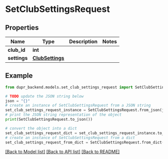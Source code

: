 # SetClubSettingsRequest


## Properties

Name | Type | Description | Notes
------------ | ------------- | ------------- | -------------
**club_id** | **int** |  | 
**settings** | [**ClubSettings**](ClubSettings.md) |  | 

## Example

```python
from dupr_backend.models.set_club_settings_request import SetClubSettingsRequest

# TODO update the JSON string below
json = "{}"
# create an instance of SetClubSettingsRequest from a JSON string
set_club_settings_request_instance = SetClubSettingsRequest.from_json(json)
# print the JSON string representation of the object
print(SetClubSettingsRequest.to_json())

# convert the object into a dict
set_club_settings_request_dict = set_club_settings_request_instance.to_dict()
# create an instance of SetClubSettingsRequest from a dict
set_club_settings_request_from_dict = SetClubSettingsRequest.from_dict(set_club_settings_request_dict)
```
[[Back to Model list]](../README.md#documentation-for-models) [[Back to API list]](../README.md#documentation-for-api-endpoints) [[Back to README]](../README.md)


